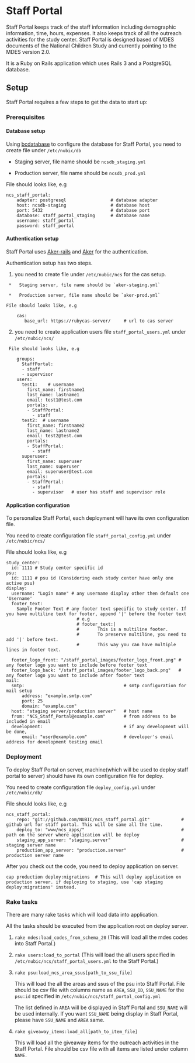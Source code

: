 Staff Portal
============

Staff Portal keeps track of the staff information including demographic information, time, hours, expenses. It also keeps track of all the outreach activities for the study center. Staff Portal is designed based of MDES documents of the National Children Study and currently pointing to the MDES version 2.0.

It is a Ruby on Rails application which uses Rails 3 and a PostgreSQL database.

Setup
-----

Staff Portal requires a few steps to get the data to start up:

### Prerequisites

#### Database setup 
Using [bcdatabase][] to configure the database for Staff Portal, you need to create file under `/etc/nubic/db`

   [bcdatabase]: https://github.com/NUBIC/bcdatabase/blob/master/README.markdown

*    Staging server, file name should be `ncsdb_staging.yml`

*    Production server, file name should be `ncsdb_prod.yml`

File should looks like, e.g

    ncs_staff_portal:
        adapter: postgresql                 # database adapter
        host: ncsdb-staging                 # database host
        port: 5432                          # database port
        database: staff_portal_staging      # database name
        username: staff_portal
        password: staff_portal
    
#### Authentication setup
Staff Portal uses [Aker-rails][] and [Aker][] for the authentication.

[Aker-rails]: https://github.com/NUBIC/aker-rails/blob/rails3/README.md
[Aker]: http://rubydoc.info/github/NUBIC/aker/master/file/README.md
            
Authentication setup has two steps.

1.    you need to create file under `/etc/nubic/ncs` for the cas setup.

     *   Staging server, file name should be `aker-staging.yml`

     *   Production server, file name should be `aker-prod.yml`

    File should looks like, e.g
        
        cas:
           base_url: https://rubycas-server/     # url to cas server
                  
2.    you need to create application users file `staff_portal_users.yml` under `/etc/nubic/ncs/`
        
     File should looks like, e.g

        groups: 
          StaffPortal: 
          - staff
          - supervisor
        users: 
          test1:    # username 
            first_name: firstname1
            last_name: lastname1
            email: test1@test.com
            portals: 
            - StaffPortal: 
              - staff
          test2:  # username 
            first_name: firstname2
            last_name: lastname2
            email: test2@test.com
            portals: 
            - StaffPortal: 
              - staff
          superuser:
            first_name: superuser
            last_name: superuser
            email: superuser@test.com
            portals: 
            - StaffPortal: 
              - staff
              - supervisor   # user has staff and supervisor role
        
#### Application configuration
To personalize Staff Portal, each deployment will have its own configuration file. 
    
You need to create configuration file `staff_portal_config.yml` under `/etc/nubic/ncs/`

File should looks like, e.g

    study_center:
      id: 1111 # Study center specific id
    psu:
      id: 1111 # psu id (Considering each study center have only one active psu)
    display:
      username: "Login name" # any username display other then default one 'Username'
      footer_text: 
        Sample Footer Text # any footer text specific to study center. If you have multiline text for footer, append '|' before the footer text
                               # e.g 
                               # footer_text:|
                               #       This is a multiline footer.
                               #       To preserve multiline, you need to add '|' before text.
                               #       This way you can have multiple lines in footer text.   
        
      footer_logo_front: "/staff_portal_images/footer_logo_front.png" # any footer logo you want to include before footer text
      footer_logo_back: "/staff_portal_images/footer_logo_back.png"   # any footer logo you want to include after footer text
    mail:
      smtp:                                      # smtp configuration for mail setup
          address: "example.smtp.com"
          port: 25
          domain: "example.com"
      host: "staging server/production server"   # host name 
      from: "NCS_Staff_Portal@example.com"       # from address to be included in email
      development:                               # if any development will be done,
          email: "user@example.com"              # developer's email address for development testing email
          
### Deployment
To deploy Staff Portal on server, machine(which will be used to deploy staff portal to server) should have its own configuration file for deploy.
    
You need to create configuration file `deploy_config.yml` under `/etc/nubic/db/`

File should looks like, e.g

    ncs_staff_portal:                                       
        repo: "git://github.com/NUBIC/ncs_staff_portal.git"            # github url for staff portal. This will be same all the time.
        deploy_to: "www/ncs_apps/"                                     # path on the server where application will be deploy   
        staging_app_server: "staging.server"                           # staging server name 
        production_app_server: "production.server"                     # production server name
        
After you check out the code, you need to deploy application on server.

    cap production deploy:migrations  # This will deploy application on production server. if deploying to staging, use 'cap staging deploy:migrations' instead.
            
### Rake tasks
There are many rake tasks which will load data into application. 

All the tasks should be executed from the application root on deploy server.

1.    `rake mdes:load_codes_from_schema_20` (This will load all the mdes codes into Staff Portal.)

2.    `rake users:load_to_portal` (This will load the all users specified in `/etc/nubic/ncs/staff_portal_users.yml` to the Staff Portal.)

3.    `rake psu:load_ncs_area_ssus[path_to_ssu_file]`

      This will load the all the areas and ssus of the psu into Staff Portal. File should be csv file with columns name as `AREA`, `SSU_ID`, `SSU_NAME` for the `psu:id` specified in `/etc/nubic/ncs/staff_portal_config.yml`

      The list defined in `AREA` will be displayed in Staff Portal and `SSU_NAME` will be used internally. If you want `SSU_NAME` being display in Staff Portal, please have `SSU_NAME` and `AREA` same.
      
4.    `rake giveaway_items:load_all[path_to_item_file]`

      This will load all the giveaway items for the outreach activities in the Staff Portal. File should be csv file with all items are listed under column `NAME`.
        
        
            
                
        